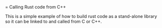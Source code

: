 = Calling Rust code from C++

This is a simple example of how to build rust code as a
stand-alone library so it can be linked to and called
from C or C++.
